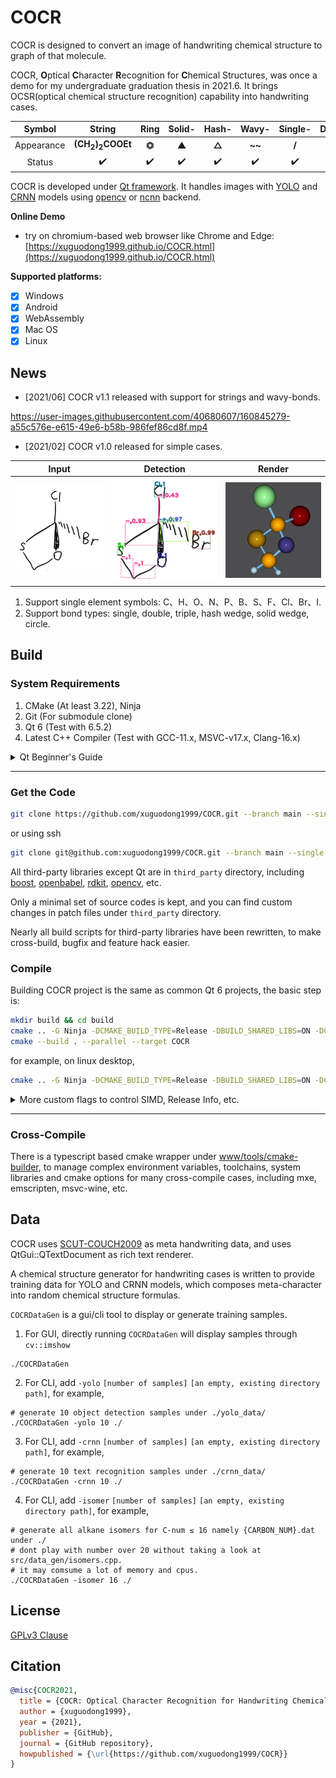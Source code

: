 # COCR

COCR is designed to convert an image of handwriting chemical structure to graph of that molecule.

COCR, **O**ptical **C**haracter **R**ecognition for **C**hemical Structures, was once a demo for my undergraduate graduation thesis in 2021.6. It brings OCSR(optical chemical structure recognition) capability into handwriting cases.

|Symbol|String|Ring|Solid-|Hash-|Wavy-|Single-|Double-|Triple-|
|:----:|:----:|:----:|:----:|:----:|:----:|:----:|:----:|:----:|
|Appearance|**(CH<sub>2</sub>)<sub>2</sub>COOEt**|**⏣**|**▲**|**△**|**~~**|**/**|**//**|**///**|
|Status|✔️|✔️|✔️|✔️|✔️|✔️|✔️|✔️|

COCR is developed under [Qt framework](https://code.qt.io/cgit/qt/qt5.git/). It handles images with [YOLO](https://arxiv.org/abs/1506.02640) and [CRNN](https://arxiv.org/abs/1507.05717) models using [opencv](https://github.com/opencv/opencv) or [ncnn](https://github.com/Tencent/ncnn) backend.

**Online Demo**

- try on chromium-based web browser like Chrome and Edge: [https://xuguodong1999.github.io/COCR.html](https://xuguodong1999.github.io/COCR.html)

**Supported platforms:**

- [X] Windows
- [X] Android
- [X] WebAssembly
- [X] Mac OS
- [X] Linux

## News

- [2021/06] COCR v1.1 released with support for strings and wavy-bonds.

https://user-images.githubusercontent.com/40680607/160845279-a55c576e-e615-49e6-b58b-986fef86cd8f.mp4

- [2021/02] COCR v1.0 released for simple cases.

|Input|Detection|Render|
|:----:|:----:|:----:|
|![png](./www/assets/origin.png)|![png](./www/assets/soso17.png)|![png](./www/assets/stick-and-ball.png)|

1. Support single element symbols: C、H、O、N、P、B、S、F、Cl、Br、I.
2. Support bond types: single, double, triple, hash wedge, solid wedge, circle.

## Build

### System Requirements

1. CMake (At least 3.22), Ninja
2. Git (For submodule clone)
3. Qt 6 (Test with 6.5.2)
4. Latest C++ Compiler (Test with GCC-11.x, MSVC-v17.x, Clang-16.x)

<details>
<summary>
Qt Beginner's Guide
</summary>

* for windows developer: have 7zip, wget and git-bash ready, or simply use WSL:

```bash
# download mingw, msvc binary
wget -r -np -nH http://mirrors.nju.edu.cn/qt/online/qtsdkrepository/windows_x86/desktop/qt6_652/
# extract all 7z files to a folder called "result"
find . -name *.7z -exec 7z x {} -aos -o./result \;
```

* for linux developer:

```bash
# download gcc_64 binary
wget -r -np -nH http://mirrors.nju.edu.cn/qt/online/qtsdkrepository/linux_x64/desktop/qt6_652/
# extract all 7z files to a folder called "result"
find . -name *.7z -exec 7z x {} -aos -o./result \;
```

* for macos developer:

```bash
# download clang_64 binary
wget -r -np -nH  http://mirrors.nju.edu.cn/qt/online/qtsdkrepository/mac_x64/desktop/qt6_652/
# extract all 7z files to a folder called "result"
find . -name *.7z -exec 7z x {} -aos -o./result \;
```

after downloading and extracting, the folder structure looks like:

```txt
result/6.5.2
└── gcc_64
OR
result/6.5.2
└── msvc2019_64
OR
result/6.5.2
└── clang_64
```

Then copy `gcc_64` or `msvc2019_64` or `clang_64` to your ideal library path and it's OK.

</details>

----------


### Get the Code

```bash
git clone https://github.com/xuguodong1999/COCR.git --branch main --single-branch --recursive
```

or using ssh

```bash
git clone git@github.com:xuguodong1999/COCR.git --branch main --single-branch --recursive
```

All third-party libraries except Qt are in `third_party` directory, including [boost](https://www.boost.org/), [openbabel](https://github.com/openbabel/openbabel), [rdkit](https://github.com/rdkit/rdkit), [opencv](https://github.com/opencv/opencv), etc.

Only a minimal set of source codes is kept, and you can find custom changes in patch files under `third_party` directory.

Nearly all build scripts for third-party libraries have been rewritten, to make cross-build, bugfix and feature hack easier.

### Compile

Building COCR project is the same as common Qt 6 projects, the basic step is:

```bash
mkdir build && cd build
cmake .. -G Ninja -DCMAKE_BUILD_TYPE=Release -DBUILD_SHARED_LIBS=ON -DCMAKE_PREFIX_PATH=path/to/Qt6/binary/dir
cmake --build . --parallel --target COCR
```

for example, on linux desktop,

```bash
cmake .. -G Ninja -DCMAKE_BUILD_TYPE=Release -DBUILD_SHARED_LIBS=ON -DCMAKE_PREFIX_PATH=~/shared/Qt/6.5.2/gcc_64
```

<details>
<summary>
More custom flags to control SIMD, Release Info, etc.
</summary>

|FLAG|VALUE|USAGE|
|---|---|---|
|XGD_USE_OPENMP | ON/OFF | enable openmp, default auto-detect |
|XGD_USE_VK | ON/OFF | enable vulkan, default auto-detect |
|XGD_USE_CCACHE | ON/OFF | enable ccache, default auto-detect |
|XGD_FLAG_MARCH_NATIVE | ON/OFF | add -march=native for gcc compiler, default ON |
|XGD_FLAG_WASM_SIMD128 | ON/OFF | add -msimd128 for wasm, default ON |
|XGD_BUILD_WITH_GRADLE | ON/OFF | disable custom cmake directory layout for android studio cmake plugin, default OFF|
|XGD_OPT_RC | ON/OFF | add release info for products, default OFF |
|XGD_NO_DEBUG_CONSOLE | ON/OFF |hide debug console, default OFF |
|XGD_OPT_ARCH_X86 | ON/OFF | enable x86 specified code, default auto-detect |
|XGD_OPT_ARCH_ARM | ON/OFF | enable ARM specified code, default auto-detect |
|XGD_OPT_ARCH_MIPS | ON/OFF | enable mips specified code, default auto-detect |
|XGD_OPT_ARCH_POWER | ON/OFF | enable power pc specified code, default auto-detect |
|XGD_OPT_ARCH_32 | ON/OFF | enable 32-bit specified code, default auto-detect |
|XGD_OPT_ARCH_64 | ON/OFF | enable 64-bit specified code, default auto-detect |
|XGD_FLAG_NEON | ON/OFF | enable simd neon, default auto-detect |
|XGD_FLAG_FMA | ON/OFF | enable simd fma, default auto-detect |
|XGD_FLAG_F16C | ON/OFF | enable simd f16c, default auto-detect |
|XGD_FLAG_XOP | ON/OFF | enable simd xop, default auto-detect |
|XGD_FLAG_SSE_ALL | ON/OFF | enable simd sse/sse2/sse3/ssse3/sse41/sse42, default auto-detect |
|XGD_FLAG_AVX | ON/OFF | enable simd avx, default auto-detect |
|XGD_FLAG_AVX2 | ON/OFF | enable simd avx2, default auto-detect |

</details>

----------


### Cross-Compile

There is a typescript based cmake wrapper under [www/tools/cmake-builder](./www/tools/cmake-builder), to manage complex environment variables, toolchains, system libraries and cmake options for many cross-compile cases, including mxe, emscripten, msvc-wine, etc.

## Data

COCR uses [SCUT-COUCH2009](https://www.hcii-lab.net/data/scutcouch/CN/couch.html) as meta handwriting data, and uses QtGui::QTextDocument as rich text renderer.

A chemical structure generator for handwriting cases is written to provide training data for YOLO and CRNN models, which composes meta-character into random chemical structure formulas.

`COCRDataGen` is a gui/cli tool to display or generate training samples.

1. For GUI, directly running `COCRDataGen` will display samples through `cv::imshow`

```shell
./COCRDataGen
```

2. For CLI, add `-yolo` `[number of samples]` `[an empty, existing directory path]`, for example,

```shell
# generate 10 object detection samples under ./yolo_data/
./COCRDataGen -yolo 10 ./
```

3. For CLI, add `-crnn` `[number of samples]` `[an empty, existing directory path]`, for example,

```shell
# generate 10 text recognition samples under ./crnn_data/
./COCRDataGen -crnn 10 ./
```

4. For CLI, add `-isomer` `[number of samples]` `[an empty, existing directory path]`, for example,

```shell
# generate all alkane isomers for C-num ≤ 16 namely {CARBON_NUM}.dat under ./
# dont play with number over 20 without taking a look at src/data_gen/isomers.cpp.
# it may comsume a lot of memory and cpus.
./COCRDataGen -isomer 16 ./
```

## License

[GPLv3 Clause](./LICENSE.md)

## Citation

```bibtex
@misc{COCR2021,
  title = {COCR: Optical Character Recognition for Handwriting Chemical Structures},
  author = {xuguodong1999},
  year = {2021},
  publisher = {GitHub},
  journal = {GitHub repository},
  howpublished = {\url{https://github.com/xuguodong1999/COCR}}
}
```
